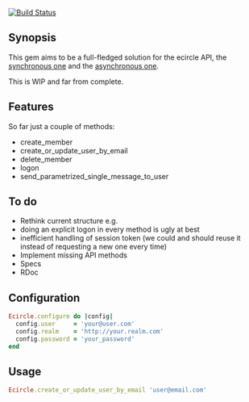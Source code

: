 [![Build Status](https://secure.travis-ci.org/troessner/ecircle.png)](http://travis-ci.org/troessner/ecircle)

Synopsis
-------------

This gem aims to be a full-fledged solution for the ecircle API, the [synchronous one](http://webservices.ecircle-ag.com/soap/javadoc/com/ecircleag/webservices/EcMApi.html) and the [asynchronous one](http://developer.ecircle-ag.com/apiwiki/wiki/AsynchronousAPI).

This is WIP and far from complete.

Features
-------------

So far just a couple of methods:

* create_member
* create_or_update_user_by_email
* delete_member
* logon
* send_parametrized_single_message_to_user

To do
-------------

* Rethink current structure e.g.
 * doing an explicit logon in every method is ugly at best
 * inefficient handling of session token (we could and should reuse it instead of requesting a new one every time)
* Implement missing API methods
* Specs
* RDoc

Configuration
-------------

```Ruby
Ecircle.configure do |config|
  config.user     = 'your@user.com'
  config.realm    = 'http://your.realm.com'
  config.password = 'your_password'
end
```

Usage
-------------

```Ruby
Ecircle.create_or_update_user_by_email 'user@email.com'
```